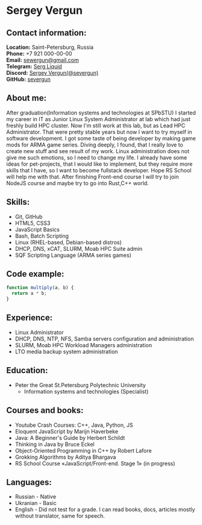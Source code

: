 # Sergey Vergun

## Contact information:
**Location:** Saint-Petersburg, Russia\
**Phone:** +7 921 000-00-00\
**Email:** sewergun@gmail.com\
**Telegram:** [Serg Liquid](https://t.me/severgun)\
**Discord:** [Sergey Vergun(@severgun)](https://discordapp.com/users/155041146752598026)\
**GitHub:** [severgun](https://github.com/severgun)

## About me:
After graduation(Information systems and technologies at SPbSTU) I started my career in IT as Junior Linux System Administrator at lab which had just freshly build HPC cluster. Now I'm still work at this lab, but as Lead HPC Administrator. That were pretty stable years but now I want to try myself in software development. I got some taste of being developer by making game mods for ARMA game series. Diving deeply, I found, that I really love to create new stuff and see result of my work. Linux administration does not give me such emotions, so I need to change my life. I already have some ideas for pet-projects, that I would like to implement, but they require more skills that I have, so I want to become fullstack developer. Hope RS School will help me with that. After finishing Front-end course I will try to join NodeJS course and maybe try to go into Rust,C++ world.

## Skills:
* Git, GitHub
* HTML5, CSS3
* JavaScript Basics
* Bash, Batch Scripting
* Linux (RHEL-based, Debian-based distros)
* DHCP, DNS, xCAT, SLURM, Moab HPC Suite admin
* SQF Scripting Language (ARMA series games)

## Code example:
```javascript
function multiply(a, b) {
  return a * b;
}
```

## Experience:
* Linux Administrator
* DHCP, DNS, NTP, NFS, Samba servers configuration and administration
* SLURM, Moab HPC Workload Managers administration
* LTO media backup system administration

## Education:
* Peter the Great St.Petersburg Polytechnic University
    * Information systems and technologies (Specialist)

## Courses and books:
* Youtube Crash Courses: C++, Java, Python, JS
* Eloquent JavaScript by Marijn Haverbeke
* Java: A Beginner's Guide by Herbert Schildt
* Thinking in Java by Bruce Eckel
* Object-Oriented Programming in C++ by Robert Lafore
* Grokking Algorithms by Aditya Bhargava
* RS School Course «JavaScript/Front-end. Stage 1» (in progress)

## Languages:
* Russian - Native
* Ukranian - Basic
* English - Did not test for a grade. I can read books, docs, articles mostly without translator, same for speech.